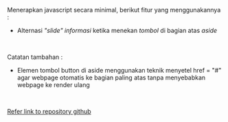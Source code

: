 Menerapkan javascript secara minimal, berikut fitur yang menggunakannya :

- Alternasi *"slide" informasi* ketika menekan *tombol* di bagian atas *aside*


<br>


Catatan tambahan :

- Elemen tombol button di aside menggunakan teknik menyetel href = "#" agar webpage otomatis ke bagian paling atas tanpa menyebabkan webpage ke render ulang


<br>

[Refer link to repository github](https://github.com/KelloVerra/dicoding-frontend_exercise-simple_article)
